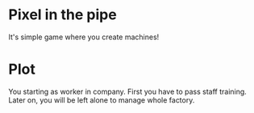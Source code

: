 # Pixel in the pipe
It's simple game where you create machines!

# Plot
You starting as worker in company. First you have to pass staff training. Later on, you will be left alone to manage whole factory.
